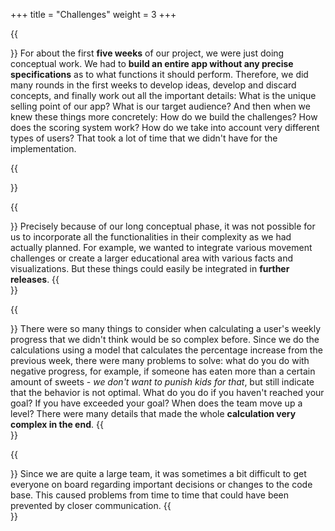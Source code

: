 +++
title = "Challenges"
weight = 3
+++

{{<section title="Long conceptual phase" >}}
For about the first **five weeks** of our project, we were just doing conceptual work. We had to **build an entire app without any precise specifications** as to what functions it should perform. Therefore, we did many rounds in the first weeks to develop ideas, develop and discard concepts, and finally work out all the important details: What is the unique selling point of our app? What is our target audience? And then when we knew these things more concretely: How do we build the challenges? How does the scoring system work? How do we take into account very different types of users? That took a lot of time that we didn't have for the implementation.

{{</section>}}

{{<section title="Complex functionalities in a short period of time" >}}
Precisely because of our long conceptual phase, it was not possible for us to incorporate all the functionalities in their complexity as we had actually planned. For example, we wanted to integrate various movement challenges or create a larger educational area with various facts and visualizations. But these things could easily be integrated in **further releases**.
{{</section>}}

{{<section title="Calculation of user progress" >}}
There were so many things to consider when calculating a user's weekly progress that we didn't think would be so complex before. Since we do the calculations using a model that calculates the percentage increase from the previous week, there were many problems to solve: what do you do with negative progress, for example, if someone has eaten more than a certain amount of sweets - *we don't want to punish kids for that*, but still indicate that the behavior is not optimal. What do you do if you haven't reached your goal? If you have exceeded your goal? When does the team move up a level? There were many details that made the whole **calculation very complex in the end**.
{{</section>}}


{{<section title="Communication and Coordination" >}}
Since we are quite a large team, it was sometimes a bit difficult to get everyone on board regarding important decisions or changes to the code base. This caused problems from time to time that could have been prevented by closer communication.
{{</section>}}